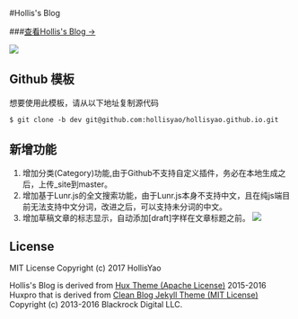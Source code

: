 #Hollis's Blog

###[查看Hollis's Blog &rarr;](http://hollisyao.me)

![](http://hollisyao.me/img/blog-desktop.jpg)



## Github 模板

想要使用此模板，请从以下地址复制源代码

```
$ git clone -b dev git@github.com:hollisyao/hollisyao.github.io.git
```

## 新增功能
1. 增加分类(Category)功能,由于Github不支持自定义插件，务必在本地生成之后，上传_site到master。
2. 增加基于Lunr.js的全文搜索功能，由于Lunr.js本身不支持中文，且在纯js端目前无法支持中文分词，改进之后，可以支持未分词的中文。
3. 增加草稿文章的标志显示，自动添加[draft]字样在文章标题之前。
![](http://hollisyao.me/img/draft_prefix.jpg)

## License

MIT License Copyright (c) 2017 HollisYao

Hollis's Blog is derived from [Hux Theme (Apache License)](https://github.com/Huxpro/huxpro.github.io/) 2015-2016 Huxpro that is derived from [Clean Blog Jekyll Theme (MIT License)](https://github.com/BlackrockDigital/startbootstrap-clean-blog-jekyll/)
Copyright (c) 2013-2016 Blackrock Digital LLC.
